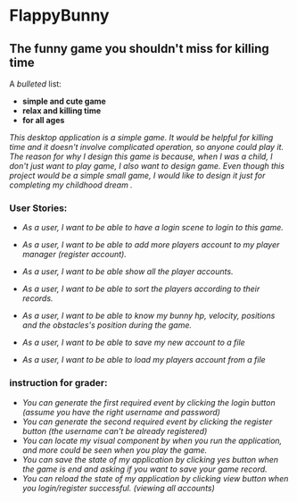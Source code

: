 # FlappyBunny

## The funny game you shouldn't miss for killing time

A *bulleted* list:
- **simple and cute game**
- **relax and killing time**
- **for all ages**

*This desktop application is a simple game. It would be helpful for killing time and it doesn't involve complicated 
    operation, so anyone could play it. The reason for why I design this game is because, when I was a child, 
    I don't just want to play game, I also want to design game. Even though this project would be a simple small
    game, I would like to design it just for completing my childhood dream .* 


### User Stories:
- *As a user, I want to be able to have a login scene to login to this game.*
- *As a user, I want to be able to add more players account to my player manager (register account).*
- *As a user, I want to be able show all the player accounts.*
- *As a user, I want to be able to sort the players according to their records.*
- *As a user, I want to be able to know my bunny hp, velocity, positions and the obstacles's position during the game.*

- *As a user, I want to be able to save my new account to a file*
- *As a user, I want to be able to load my players account from a file*

### instruction for grader:

- *You can generate the first required event by clicking the login button (assume you have the right username and password)*
- *You can generate the second required event by clicking the register button (the username can't be already registered)*
- *You can locate my visual component by when you run the application, and more could be seen when you play the game.*
- *You can save the state of my application by clicking yes button when the game is end and asking if you want to save your game record.*
- *You can reload the state of my application by clicking view button when you login/register successful. (viewing all accounts)*


